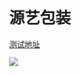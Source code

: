 <!--
 * @customMade: 赵宇
 * @Date: 2021-11-01 09:52:01
 * @LastEditTime: 2022-03-11 15:01:28
 * @LastEditors: YourName
 * @FilePath: \gendangwang\README.md
-->
# 源艺包装
[测试地址](https://zhaoyu8.github.io/gendangwang/#/plan?current_org=423&current_member=1092)

![](https://7463-tcb-un5ovs1e14523d-9dps54b68eeab-1303913651.tcb.qcloud.la/1646981545(1).jpg)